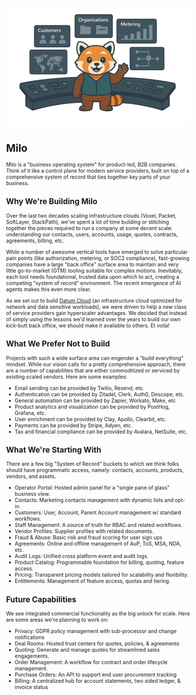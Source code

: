 <p align="center"><img src="docs/images/milo.png" width="500px"></p>

# Milo

Milo is a "business operating system" for product-led, B2B companies. Think of
it like a control plane for modern service providers, built on top of a
comprehensive system of record that ties together key parts of your business.

## Why We're Building Milo

Over the last two decades scaling infrastructure clouds (Voxel, Packet,
SoftLayer, StackPath), we've spent a lot of time building or stitching together
the pieces required to run a company at some decent scale: understanding our
contacts, users, accounts, usage, quotes, contracts, agreements, billing, etc.

While a number of awesome vertical tools have emerged to solve particular pain
points (like authorization, metering, or SOC2 compliance), fast-growing
companies have a large "back office" surface area to maintain and very little
go-to-market (GTM) tooling suitable for complex motions. Inevitably, each tool
needs foundational, trusted data upon which to act, creating a competing "system
of record" environment. The recent emergence of AI agents makes this even more
clear.

As we set out to build [Datum Cloud](https://www.datum.net) (an infrastructure
cloud optimized for network and data sensitive workloads), we were driven to
help a new class of service providers gain hyperscaler advantages. We decided
that instead of simply using the lessons we'd learned over the years to build
our own kick-butt back office, we should make it available to others. Et voila!

## What We Prefer Not to Build

Projects with such a wide surface area can engender a "build everything"
mindset. While our vision calls for a pretty comprehensive approach, there are a
number of capabilities that are either commoditized or serviced by existing
scaled vendors. Here are some examples:

- Email sending can be provided by Twilio, Resend, etc.
- Authentication can be provided by Zitadel, Clerk, Auth0, Descope, etc.
- General automation can be provided by Zapier, Workato, Make, etc
- Product analytics and visualization can be provided by PostHog, Grafana, etc.
- User enrichment can be provided by Clay, Apollo, Clearbit, etc.
- Payments can be provided by Stripe, Adyen, etc.
- Tax and financial compliance can be provided by Avalara, NetSuite, etc.

## What We're Starting With
There are a few big "System of Record" buckets to which we think folks should
have programmatic access, namely: contacts, accounts, products, vendors, and
assets.

- Operator Portal: Hosted admin panel for a "single pane of glass" business
  view.
- Contacts: Marketing contacts management with dynamic lists and opt-in.
- Customers: User, Account, Parent Account management w/ standard workflows.
- Staff Management: A source of truth for RBAC and related workflows.
- Vendor Profiles: Supplier profiles with related documents.
- Fraud & Abuse: Basic risk and fraud scoring for user sign ups
- Agreements: Online and offline management of AuP, ToS, MSA, NDA, etc.
- Audit Logs: Unified cross platform event and audit logs.
- Product Catalog: Programmable foundation for billing, quoting, feature access.
- Pricing: Transparent pricing models tailored for scalability and flexibility.
- Entitlements: Management of feature access, quotas and tiering.

## Future Capabilities

We see integrated commercial functionality as the big unlock for scale. Here are
some areas we're planning to work on:

- Privacy: GDPR policy management with sub-processor and change notifications
- Deal Rooms: Hosted trust centers for quotes, policies, & agreements
- Quoting: Generate and manage quotes for streamlined sales engagements.
- Order Management: A workflow for contract and order lifecycle management.
- Purchase Orders: An API to support end user procurement tracking
- Billing: A centralized hub for account statements, two sided ledger, & invoice
  status
